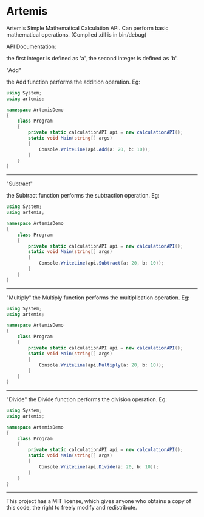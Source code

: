 # Artemis
Artemis Simple Mathematical Calculation API. Can perform basic mathematical operations. (Compiled .dll is in bin/debug)

API Documentation:

the first integer is defined as 'a', the second integer is defined as 'b'.








"Add"

the Add function performs the addition operation.
Eg:
```csharp
using System;
using artemis;

namespace ArtemisDemo
{
    class Program
    {
        private static calculationAPI api = new calculationAPI();
        static void Main(string[] args)
        {
            Console.WriteLine(api.Add(a: 20, b: 10));
        }
    }
}
```
----





"Subtract"

the Subtract function performs the subtraction operation.
Eg:
```csharp
using System;
using artemis;

namespace ArtemisDemo
{
    class Program
    {
        private static calculationAPI api = new calculationAPI();
        static void Main(string[] args)
        {
            Console.WriteLine(api.Subtract(a: 20, b: 10));
        }
    }
}
```
----



"Multiply"
the Multiply function performs the multiplication operation.
Eg:
```csharp
using System;
using artemis;

namespace ArtemisDemo
{
    class Program
    {
        private static calculationAPI api = new calculationAPI();
        static void Main(string[] args)
        {
            Console.WriteLine(api.Multiply(a: 20, b: 10));
        }
    }
}
```
----




"Divide"
the Divide function performs the division operation.
Eg:
```csharp
using System;
using artemis;

namespace ArtemisDemo
{
    class Program
    {
        private static calculationAPI api = new calculationAPI();
        static void Main(string[] args)
        {
            Console.WriteLine(api.Divide(a: 20, b: 10));
        }
    }
}
```
----




This project has a MIT license, which gives anyone who obtains a copy of this code, the right to freely modify and redistribute.



